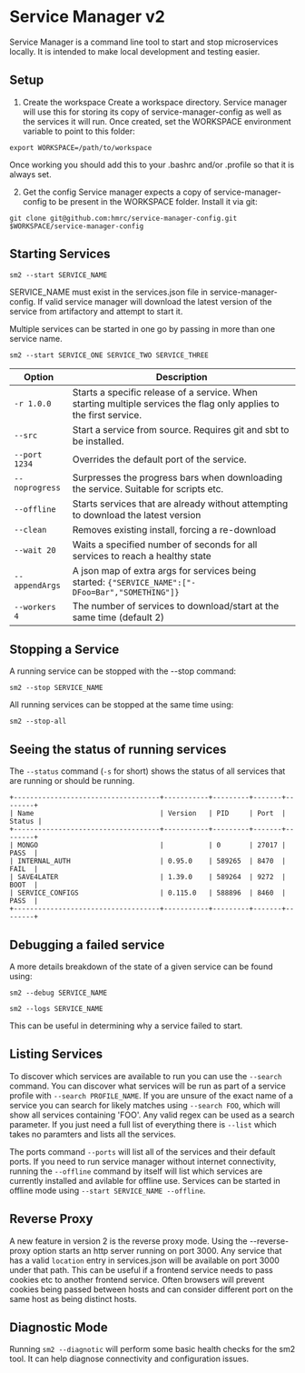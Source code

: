 # Service Manager v2

Service Manager is a command line tool to start and stop microservices locally.
It is intended to make local development and testing easier.

## Setup

1. Create the workspace
Create a workspace directory. Service manager will use this for storing its copy of service-manager-config as well as the services it will run.
Once created, set the WORKSPACE environment variable to point to this folder:
```
export WORKSPACE=/path/to/workspace
```
Once working you should add this to your .bashrc and/or .profile so that it is always set.

2. Get the config
Service manager expects a copy of service-manager-config to be present in the WORKSPACE folder.
Install it via git:
```
git clone git@github.com:hmrc/service-manager-config.git $WORKSPACE/service-manager-config
```

## Starting Services

```
sm2 --start SERVICE_NAME
```

SERVICE_NAME must exist in the services.json file in service-manager-config. If valid service manager will download
the latest version of the service from artifactory and attempt to start it.

Multiple services can be started in one go by passing in more than one service name.
```
sm2 --start SERVICE_ONE SERVICE_TWO SERVICE_THREE
```

| Option          | Description                                                                                                          |
|-----------------|----------------------------------------------------------------------------------------------------------------------|
| `-r 1.0.0`      | Starts a specific release of a service. When starting multiple services the flag only applies to the first service.  |
| `--src`         | Start a service from source. Requires git and sbt to be installed.                                                   |
| `--port 1234`   | Overrides the default port of the service.                                                                           |
| `--noprogress`  | Surpresses the progress bars when downloading the service. Suitable for scripts etc.                                 |
| `--offline`     | Starts services that are already without attempting to download the latest version                                   |
| `--clean`       | Removes existing install, forcing a re-download                                                                      |
| `--wait 20`     | Waits a specified number of seconds for all services to reach a healthy state                                        |
| `--appendArgs`  | A json map of extra args for services being started: `{"SERVICE_NAME":["-DFoo=Bar","SOMETHING"]}`                    |
| `--workers 4`   | The number of services to download/start at the same time (default 2)                                                |

## Stopping a Service

A running service can be stopped with the --stop command:

```
sm2 --stop SERVICE_NAME
```

All running services can be stopped at the same time using:
```
sm2 --stop-all
```

## Seeing the status of running services

The `--status` command (`-s` for short) shows the status of all services that are running or should be running.

```
+------------------------------------+-----------+---------+-------+--------+
| Name                               | Version   | PID     | Port  | Status |
+------------------------------------+-----------+---------+-------+--------+
| MONGO                              |           | 0       | 27017 |  PASS  |
| INTERNAL_AUTH                      | 0.95.0    | 589265  | 8470  |  FAIL  |
| SAVE4LATER                         | 1.39.0    | 589264  | 9272  |  BOOT  |
| SERVICE_CONFIGS                    | 0.115.0   | 588896  | 8460  |  PASS  |
+------------------------------------+-----------+---------+-------+--------+
```

## Debugging a failed service
A more details breakdown of the state of a given service can be found using:
```
sm2 --debug SERVICE_NAME

sm2 --logs SERVICE_NAME
```
This can be useful in determining why a service failed to start.

## Listing Services
To discover which services are available to run you can use the `--search` command.
You can discover what services will be run as part of a service profile with `--search PROFILE_NAME`.
If you are unsure of the exact name of a service you can search for likely matches using `--search FOO`, which will show all services containing 'FOO'. Any valid regex can be used as a search parameter.
If you just need a full list of everything there is `--list` which takes no paramters and lists all the services.

The ports command `--ports` will list all of the services and their default ports.
If you need to run service manager without internet connectivity, running the `--offline` command by itself will list which services are currently installed and avilable for offline use.
Services can be started in offline mode using `--start SERVICE_NAME --offline`.

## Reverse Proxy

A new feature in version 2 is the reverse proxy mode. Using the --reverse-proxy option starts an http server running on port 3000.
Any service that has a valid `location` entry in services.json will be available on port 3000 under that path.
This can be useful if a frontend service needs to pass cookies etc to another frontend service. Often browsers will prevent cookies being passed between hosts and can consider different port on the same host as being distinct hosts.

## Diagnostic Mode
Running `sm2 --diagnotic` will perform some basic health checks for the sm2 tool. It can help diagnose connectivity and configuration issues.


